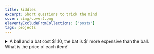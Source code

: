 ```yaml
---
title: Riddles
excerpt: Short questions to trick the mind
cover: /img/cover2.png
eleventyExcludeFromCollections: ["posts"]
tags: projects
---
```


<details>
<summary>A ball and a bat cost $1.10, the bat is $1 more expensive than the ball. What is the price of each item?</summary>
If the ball costs 10 cents, then the bat would cost $1.10, which would bring the total to $1.20. The correct answer is the ball costs 5 cents and the bat $1.05. 
</details>